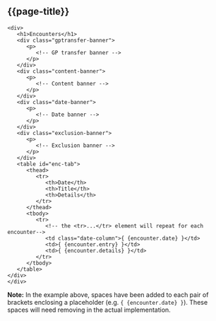 ## {{page-title}}

```
<div>
   <h1>Encounters</h1>
   <div class="gptransfer-banner">
      <p>
         <!-- GP transfer banner -->
      </p>
   </div>
   <div class="content-banner">
      <p>
         <!-- Content banner -->
      </p>
   </div>
   <div class="date-banner">
      <p>
         <!-- Date banner -->
      </p>
   </div>
   <div class="exclusion-banner">
      <p>
         <!-- Exclusion banner -->
      </p>
   </div>
   <table id="enc-tab">
      <thead>
         <tr>
            <th>Date</th>
            <th>Title</th>
            <th>Details</th>
         </tr>
      </thead>
      <tbody>
         <tr>
            <!-- the <tr>...</tr> element will repeat for each encounter-->
            <td class="date-column">{ {encounter.date} }</td>
            <td>{ {encounter.entry} }</td>
            <td>{ {encounter.details} }</td>
         </tr>
      </tbody>
   </table>
</div>
</div>
```
<div class="nhsd-a-box nhsd-a-box--bg-light-blue nhsd-!t-margin-bottom-6 nhsd-t-body">
        <i class="fas fa-exclamation-circle text-primary"></i> <b>Note:</b> In the example above, spaces have been added to each pair of brackets enclosing a placeholder (e.g. <code>{ {encounter.date} }</code>). These spaces will need removing in the actual implementation.
</div>